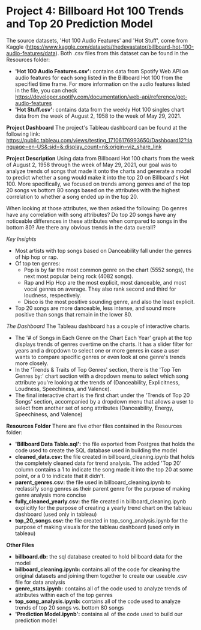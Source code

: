 # Project 4: Billboard Hot 100 Trends and Top 20 Prediction Model
The source datasets, 'Hot 100 Audio Features' and 'Hot Stuff', come from Kaggle (https://www.kaggle.com/datasets/thedevastator/billboard-hot-100-audio-features/data). Both .csv files from this dataset can be found in the Resources folder:
* **'Hot 100 Audio Features.csv':** contains data from Spotify Web API on audio features for each song listed in the Billboard Hot 100 from the specified time frame. For more information on the audio features listed in the file, you can check https://developer.spotify.com/documentation/web-api/reference/get-audio-features
* **'Hot Stuff.csv':** contains data from the weekly Hot 100 singles chart data from the week of August 2, 1958 to the week of May 29, 2021.

**Project Dashboard**
The project's Tableau dashboard can be found at the following link: https://public.tableau.com/views/testing_17106176993650/Dashboard12?:language=en-US&:sid=&:display_count=n&:origin=viz_share_link

**Project Description**
Using data from Billboard Hot 100 charts from the week of August 2, 1958 through the week of May 29, 2021, our goal was to analyze trends of songs that made it onto the charts and generate a model to predict whether a song would make it into the top 20 on Billboard's Hot 100. More specifically, we focused on trends among genres and of the top 20 songs vs bottom 80 songs based on the attributes with the highest correlation to whether a song ended up in the top 20.

When looking at those attributes, we then asked the following: Do genres have any correlation with song attributes? Do top 20 songs have any noticeable differences in these attributes when compared to songs in the bottom 80? Are there any obvious trends in the data overall?

*Key Insights*
* Most artists with top songs based on Danceability fall under the genres of hip hop or rap.
* Of top ten genres:
    * Pop is by far the most common genre on the chart (5552 songs), the next most popular being rock (4082 songs).
    * Rap and Hip Hop are the most explicit, most danceable, and most vocal genres on average. They also rank second and third for loudness, respectively.
    * Disco is the most positive sounding genre, and also the least explicit.
* Top 20 songs are more danceable, less intense, and sound more positive than songs that remain in the lower 80.

*The Dashboard*
The Tableau dashboard has a couple of interactive charts.
* The '# of Songs in Each Genre on the Chart Each Year' graph at the top displays trends of genres overtime on the charts. It has a slider filter for years and a dropdown to select one or more genres in case a user wants to compare specific genres or even look at one genre's trends more closely.
* In the 'Trends & Traits of Top Genres' section, there is the 'Top Ten Genres by:' chart section with a dropdown menu to select which song attribute you're looking at the trends of (Danceability, Explicitness, Loudness, Speechiness, and Valence).
* The final interactive chart is the first chart under the 'Trends of Top 20 Songs' section, accompanied by a dropdown menu that allows a user to select from another set of song attributes (Danceability, Energy, Speechiness, and Valence)

**Resources Folder**
There are five other files contained in the Resources folder:
* **'Billboard Data Table.sql':** the file exported from Postgres that holds the code used to create the SQL database used in building the model
* **cleaned_data.csv:** the file created in billboard_cleaning.ipynb that holds the completely cleaned data for trend analysis. The added 'Top 20' column contains a 1 to indicate the song made it into the top 20 at some point, or a 0 to indicate that it didn't.
* **parent_genres.csv:** the file used in billboard_cleaning.ipynb to reclassify song genres as their parent genre for the purpose of making genre analysis more concise
* **fully_cleaned_yearly.csv:** the file created in billboard_cleaning.ipynb explicitly for the purpose of creating a yearly trend chart on the tableau dashboard (used only in tableau)
* **top_20_songs.csv:** the file created in top_song_analysis.ipynb for the purpose of making visuals for the tableau dashboard (used only in tableau)

**Other Files**
* **billboard.db:** the sql database created to hold billboard data for the model
* **billboard_cleaning.ipynb:** contains all of the code for cleaning the original datasets and joining them together to create our useable .csv file for data analysis
* **genre_stats.ipynb:** contains all of the code used to analyze trends of attributes within each of the top genres
* **top_song_analysis.ipynb:** contains all of the code used to analyze trends of top 20 songs vs. bottom 80 songs
* **'Prediction Model.ipynb':** contains all of the code used to build our prediction model
